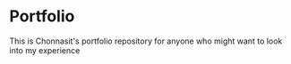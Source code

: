 # Portfolio
This is Chonnasit's portfolio repository for anyone who might want to look into my experience